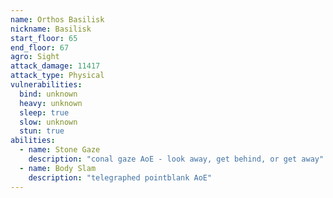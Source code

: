 ```yaml
---
name: Orthos Basilisk
nickname: Basilisk
start_floor: 65
end_floor: 67
agro: Sight
attack_damage: 11417
attack_type: Physical
vulnerabilities:
  bind: unknown
  heavy: unknown
  sleep: true
  slow: unknown
  stun: true
abilities:
  - name: Stone Gaze
    description: "conal gaze AoE - look away, get behind, or get away"
  - name: Body Slam
    description: "telegraphed pointblank AoE"
---
```

